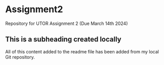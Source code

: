 # Assignment2
Repository for UTOR Assignment 2 (Due March 14th 2024)

 ## This is a subheading created locally
All of this content added to the readme file has been added from my local Git repository.